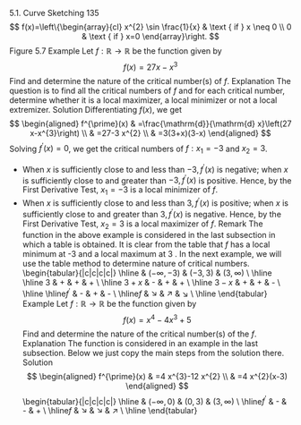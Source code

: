 5.1. Curve Sketching
135
$$
f(x)=\left\{\begin{array}{cl}
x^{2} \sin \frac{1}{x} & \text { if } x \neq 0 \\
0 & \text { if } x=0
\end{array}\right.
$$
Figure 5.7
Example Let $f: \mathbb{R} \longrightarrow \mathbb{R}$ be the function given by
$$
f(x)=27 x-x^{3}
$$
Find and determine the nature of the critical number(s) of $f$.
Explanation The question is to find all the critical numbers of $f$ and for each critical number, determine whether it is a local maximizer, a local minimizer or not a local extremizer.
Solution Differentiating $f(x)$, we get
$$
\begin{aligned}
f^{\prime}(x) & =\frac{\mathrm{d}}{\mathrm{d} x}\left(27 x-x^{3}\right) \\
& =27-3 x^{2} \\
& =3(3+x)(3-x)
\end{aligned}
$$
Solving $f^{\prime}(x)=0$, we get the critical numbers of $f: x_{1}=-3$ and $x_{2}=3$.
- When $x$ is sufficiently close to and less than $-3, f^{\prime}(x)$ is negative; when $x$ is sufficiently close to and greater than $-3, f^{\prime}(x)$ is positive. Hence, by the First Derivative Test, $x_{1}=-3$ is a local minimizer of $f$.
- When $x$ is sufficiently close to and less than $3, f^{\prime}(x)$ is positive; when $x$ is sufficiently close to and greater than $3, f^{\prime}(x)$ is negative. Hence, by the First Derivative Test, $x_{2}=3$ is a local maximizer of $f$.
Remark The function in the above example is considered in the last subsection in which a table is obtained. It is clear from the table that $f$ has a local minimum at -3 and a local maximum at 3 . In the next example, we will use the table method to determine nature of critical numbers.
\begin{tabular}{|c|c|c|c|}
\hline & $(-\infty,-3)$ & $(-3,3)$ & $(3, \infty)$ \\
\hline \hline 3 & + & + & + \\
\hline $3+x$ & - & + & + \\
\hline $3-x$ & + & + & - \\
\hline \hline$f^{\prime}$ & - & + & - \\
\hline$f$ & $\searrow$ & $\nearrow$ & $\searrow$ \\
\hline
\end{tabular}
Example Let $f: \mathbb{R} \longrightarrow \mathbb{R}$ be the function given by
$$
f(x)=x^{4}-4 x^{3}+5
$$
Find and determine the nature of the critical number(s) of the $f$.
Explanation The function is considered in an example in the last subsection. Below we just copy the main steps from the solution there.
Solution
$$
\begin{aligned}
f^{\prime}(x) & =4 x^{3}-12 x^{2} \\
& =4 x^{2}(x-3)
\end{aligned}
$$
\begin{tabular}{|c|c|c|c|}
\hline & $(-\infty, 0)$ & $(0,3)$ & $(3, \infty)$ \\
\hline$f^{\prime}$ & - & - & + \\
\hline$f$ & $\searrow$ & $\searrow$ & $\nearrow$ \\
\hline
\end{tabular}